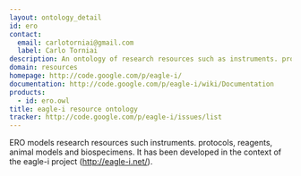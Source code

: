 ```yaml
---
layout: ontology_detail
id: ero
contact: 
  email: carlotorniai@gmail.com
  label: Carlo Torniai
description: An ontology of research resources such as instruments. protocols, reagents, animal models and biospecimens.
domain: resources
homepage: http://code.google.com/p/eagle-i/
documentation: http://code.google.com/p/eagle-i/wiki/Documentation
products: 
  - id: ero.owl
title: eagle-i resource ontology
tracker: http://code.google.com/p/eagle-i/issues/list
---
```


ERO models research resources such instruments. protocols, reagents, animal models and biospecimens. It has been developed in the context of the eagle-i project  (http://eagle-i.net/).
